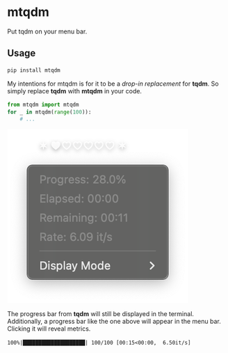 # mtqdm

Put tqdm on your menu bar.

## Usage

```bash
pip install mtqdm
```

My intentions for mtqdm is for it to be a *drop-in replacement* for **tqdm**.
So simply replace **tqdm** with **mtqdm** in your code.

```python
from mtqdm import mtqdm
for _ in mtqdm(range(100)):
    # ...
```

![mtqdm-0.1.2 in action](examples/basic_usage.png)

The progress bar from **tqdm** will still be displayed in the terminal. Additionally, a progress bar like the one above will appear in the menu bar. Clicking it will reveal metrics.

`100%|████████████████████| 100/100 [00:15<00:00,  6.50it/s]`